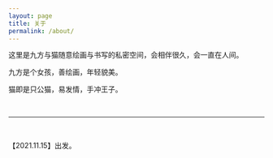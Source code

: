 ```yaml
---
layout: page
title: 关于
permalink: /about/
---
```


这里是九方与猫随意绘画与书写的私密空间，会相伴很久，会一直在人间。

九方是个女孩，善绘画，年轻貌美。

猫即是只公猫，易发情，手冲王子。

<br/>

***

<br/>

【2021.11.15】出发。